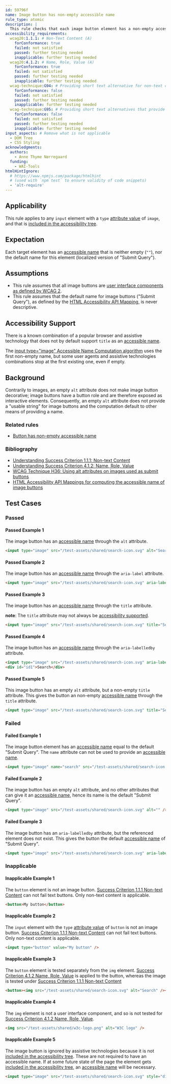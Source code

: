 ```yaml
---
id: 59796f
name: Image button has non-empty accessible name
rule_type: atomic
description: |
  This rule checks that each image button element has a non-empty accessible name.
accessibility_requirements:
  wcag20:1.1.1: # Non-Text Content (A)
    forConformance: true
    failed: not satisfied
    passed: further testing needed
    inapplicable: further testing needed
  wcag20:4.1.2: # Name, Role, Value (A)
    forConformance: true
    failed: not satisfied
    passed: further testing needed
    inapplicable: further testing needed
  wcag-technique:G94: # Providing short text alternative for non-text content that serves the same purpose and presents the same information as the non-text content
    forConformance: false
    failed: not satisfied
    passed: further testing needed
    inapplicable: further testing needed
  wcag-technique:G95: # Providing short text alternatives that provide a brief description of the non-text content
    forConformance: false
    failed: not satisfied
    passed: further testing needed
    inapplicable: further testing needed
input_aspects: # Remove what is not applicable
  - DOM Tree
  - CSS Styling
acknowledgments:
  authors:
    - Anne Thyme Nørregaard
  funding:
    - WAI-Tools
htmlHintIgnore:
  # https://www.npmjs.com/package/htmlhint
  # (used with `npm test` to ensure validity of code snippets)
  - 'alt-require'
---
```


## Applicability

This rule applies to any `input` element with a `type` [attribute value][] of `image`, and that is [included in the accessibility tree][].

## Expectation

Each target element has an [accessible name][] that is neither empty (`""`), nor the default name for this element (localized version of "Submit Query").

## Assumptions

- This rule assumes that all image buttons are [user interface components as defined by WCAG 2](https://www.w3.org/TR/WCAG21/#dfn-user-interface-components).
- This rule assumes that the default name for image buttons ("Submit Query"), as defined by the [HTML Accessibility API Mapping][html aam image button], is never descriptive.

## Accessibility Support

There is a known combination of a popular browser and assistive technology that does not by default support `title` as an [accessible name][].

The [input type="image" Accessible Name Computation algorithm](https://www.w3.org/TR/html-aam/#input-type-image-accessible-name-computation) uses the first non-empty name, but some user agents and assistive technologies combinations stop at the first existing one, even if empty.

## Background

Contrarily to images, an empty `alt` attribute does not make image button decorative; image buttons have a button role and are therefore exposed as interactive elements. Consequently, an empty `alt` attribute does not provide a "usable string" for image buttons and the computation default to other means of providing a name.

### Related rules

- [Button has non-empty accessible name](https://act-rules.github.io/rules/97a4e1)

### Bibliography

- [Understanding Success Criterion 1.1.1: Non-text Content](https://www.w3.org/WAI/WCAG21/Understanding/non-text-content.html)
- [Understanding Success Criterion 4.1.2: Name, Role, Value](https://www.w3.org/WAI/WCAG21/Understanding/name-role-value.html)
- [WCAG Technique H36: Using alt attributes on images used as submit buttons](https://www.w3.org/WAI/WCAG21/Techniques/html/H36)
- [HTML Accessibility API Mappings for computing the accessible name of image buttons](https://www.w3.org/TR/html-aam-1.0/#input-type-image)

## Test Cases

### Passed

#### Passed Example 1

The image button has an [accessible name][] through the `alt` attribute.

```html
<input type="image" src="/test-assets/shared/search-icon.svg" alt="Search" />
```

#### Passed Example 2

The image button has an [accessible name][] through the `aria-label` attribute.

```html
<input type="image" src="/test-assets/shared/search-icon.svg" aria-label="Search" />
```

#### Passed Example 3

The image button has an [accessible name][] through the `title` attribute.

**note**: The `title` attribute may not always be [accessibility supported](#accessibility-support).

```html
<input type="image" src="/test-assets/shared/search-icon.svg" title="Search" />
```

#### Passed Example 4

The image button has an [accessible name][] through the `aria-labelledby` attribute.

```html
<input type="image" src="/test-assets/shared/search-icon.svg" aria-labelledby="id1" />
<div id="id1">Search</div>
```

#### Passed Example 5

This image button has an empty `alt` attribute, but a non-empty `title` attribute. This gives the button an non-empty [accessible name][] through the `title` attribute.

```html
<input type="image" src="/test-assets/shared/search-icon.svg" title="Search" alt="" />
```

### Failed

#### Failed Example 1

The image button element has an [accessible name][] equal to the default "Submit Query". The `name` attribute can not be used to provide an [accessible name][].

```html
<input type="image" name="search" src="/test-assets/shared/search-icon.svg" />
```

#### Failed Example 2

The image button has an empty `alt` attribute, and no other attributes that can give it an [accessible name][], hence its name is the default "Submit Query".

```html
<input type="image" src="/test-assets/shared/search-icon.svg" alt="" />
```

#### Failed Example 3

The image button has an `aria-labelledby` attribute, but the referenced element does not exist. This gives the button the default [accessible name][] of "Submit Query".

```html
<input type="image" src="/test-assets/shared/search-icon.svg" aria-labelledby="non-existing" />
```

### Inapplicable

#### Inapplicable Example 1

The `button` element is not an image button. [Success Criterion 1.1.1 Non-text Content](https://www.w3.org/TR/WCAG21/#non-text-content) can not fail text buttons. Only non-text content is applicable.

```html
<button>My button</button>
```

#### Inapplicable Example 2

The `input` element with the `type` [attribute value][] of `button` is not an image button. [Success Criterion 1.1.1 Non-text Content](https://www.w3.org/TR/WCAG21/#non-text-content) can not fail text buttons. Only non-text content is applicable.

```html
<input type="button" value="My button" />
```

#### Inapplicable Example 3

The `button` element is tested separately from the `img` element. [Success Criterion 4.1.2 Name, Role, Value](https://www.w3.org/TR/WCAG21/#name-role-value) is applied to the button, whereas the image is tested under [Success Criterion 1.1.1 Non-text Content](https://www.w3.org/TR/WCAG21/#non-text-content)

```html
<button><img src="/test-assets/shared/search-icon.svg" alt="Search" /></button>
```

#### Inapplicable Example 4

The `img` element is not a user interface component, and so is not tested for [Success Criterion 4.1.2 Name, Role, Value](https://www.w3.org/TR/WCAG21/#name-role-value).

```html
<img src="/test-assets/shared/w3c-logo.png" alt="W3C logo" />
```

#### Inapplicable Example 5

The image button is ignored by assistive technologies because it is not [included in the accessibility tree][]. These are not required to have an accessible name. If at some future state of the page the element gets [included in the accessibility tree][], an [accessible name][] will be necessary.

```html
<input type="image" src="/test-assets/shared/search-icon.svg" style="display: none;" />
```

[accessible name]: #accessible-name 'Definition of Accessible Name'
[attribute value]: #attribute-value:enumerated 'Definition of Attribute Value'
[html aam image button]: https://www.w3.org/TR/html-aam-1.0/#input-type-image 'HTML Accessibility API Mapping, image button'
[included in the accessibility tree]: #included-in-the-accessibility-tree 'Definition of Included in the Accessibility Tree'
